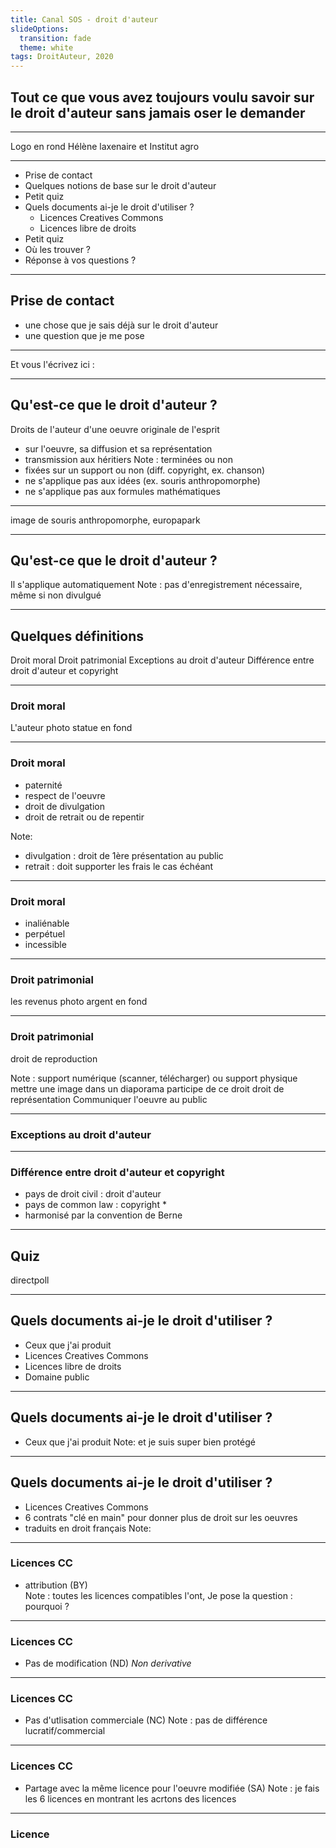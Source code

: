 ```yaml
---
title: Canal SOS - droit d'auteur
slideOptions:
  transition: fade
  theme: white
tags: DroitAuteur, 2020
---
```

<!-- autres style : Black (default), White, League, Sky, Beige Simple, Serif, Blood, Night, Moon, Solarized -->
<!-- transitions : none, fade, slide, convex, zoom -->

<style>
.reveal section img {
  border: 0;
  box-shadow: none;
}
span.jaune {
    color:#FFD700;
}
span.rouge{ 
    color: #f00;
}
span.petit {
    font-size: 60%;
}
 
</style>
<!--Blablablabla <span class=rouge>bla bla bla bla blabla</span>-->

## Tout ce que vous avez toujours voulu savoir sur le droit d'auteur sans jamais oser le demander

---
Logo en rond Hélène laxenaire et Institut agro

---

* Prise de contact
* Quelques notions de base sur le droit d'auteur
* Petit quiz
* Quels documents ai-je le droit d'utiliser ?
    * Licences Creatives Commons
    * Licences libre de droits
* Petit quiz
* Où les trouver ?
* Réponse à vos questions ?

---

## Prise de contact

* une chose que je sais déjà sur le droit d'auteur
* une question que je me pose

----

Et vous l'écrivez ici : 


---

## Qu'est-ce que le droit d'auteur ?
Droits de l'auteur d'une oeuvre originale de l'esprit
* sur l'oeuvre, sa diffusion et sa représentation
* transmission aux héritiers
Note :  terminées ou non
* fixées sur un support ou non (diff. copyright, ex. chanson)
* ne s'applique pas aux idées (ex. souris anthropomorphe)
* ne s'applique pas aux formules mathématiques

---

image de souris anthropomorphe, europapark

---

## Qu'est-ce que le droit d'auteur ?
Il s'applique automatiquement
Note : pas d'enregistrement nécessaire, même si non divulgué

---

## Quelques définitions
Droit moral
Droit patrimonial
Exceptions au droit d'auteur
Différence entre droit d'auteur et copyright

----

### Droit moral 
L'auteur 
photo statue en fond

----

### Droit moral

* paternité
* respect de l'oeuvre
* droit de divulgation
* droit de retrait ou de repentir

Note:
* divulgation : droit de 1ère présentation au public
* retrait : doit supporter les frais le cas échéant

----

### Droit moral

* inaliénable
* perpétuel
* incessible


----

### Droit patrimonial
les revenus
photo argent en fond

----

### Droit patrimonial
droit de reproduction

        
Note : support numérique (scanner, télécharger) ou support physique
mettre une image dans un diaporama participe de ce droit
droit de représentation
    Communiquer l'oeuvre au public

----

### Exceptions au droit d'auteur


----

### Différence entre droit d'auteur et copyright
* pays de droit civil : droit d'auteur
* pays de common law : copyright
    * 
* harmonisé par la convention de Berne


---

## Quiz

directpoll

---

## Quels documents ai-je le droit d'utiliser ?
* Ceux que j'ai produit
* Licences Creatives Commons
* Licences libre de droits
* Domaine public

----

## Quels documents ai-je le droit d'utiliser ?
* Ceux que j'ai produit
Note: et je suis super bien protégé

----

## Quels documents ai-je le droit d'utiliser ?
* Licences Creatives Commons
* 6 contrats "clé en main" pour donner plus de droit sur les oeuvres
* traduits en droit français
Note:

----

### Licences CC
* attribution (BY)  
Note : toutes les licences compatibles l'ont, 
Je pose la question : pourquoi ?

----

### Licences CC
* Pas de modification (ND)
*Non derivative*

----

### Licences CC
* Pas d'utlisation commerciale (NC)
Note : pas de différence lucratif/commercial

----

### Licences CC
* Partage avec la même licence pour l'oeuvre modifiée (SA)
Note : je fais les 6 licences en montrant les acrtons des licences

----
### Licence



